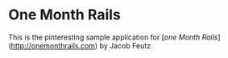 # One Month Rails

This is the pinteresting sample application for
[*one Month Rails*] (http://onemonthrails.com)
by Jacob Feutz